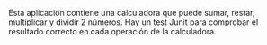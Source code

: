 Esta aplicación contiene una calculadora que puede sumar, restar, multiplicar y dividir 2 números. Hay un test Junit para comprobar el resultado correcto en cada operación de la calculadora.

